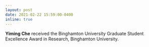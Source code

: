 ```yaml
---
layout: post
date: 2021-02-22 15:59:00-0400
inline: true
---
```


**Yiming Che** received the Binghamton University Graduate Student Excellence Award in Research, Binghamton University.
